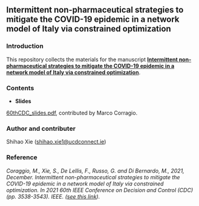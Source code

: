 ## Intermittent non-pharmaceutical strategies to mitigate the COVID-19 epidemic in a network model of Italy via constrained optimization

### Introduction
This repository collects the materials for the manuscript 
[**Intermittent non-pharmaceutical strategies to mitigate the COVID-19 epidemic in a network model of Italy via constrained optimization**](https://github.com/ShihaoXIE521/Control-Group-Code/files/9101600/0615.pdf). 

### Contents
- **Slides**

[60thCDC_slides.pdf](https://github.com/ShihaoXIE521/Control-Group-Code/files/9101624/60thCDC_slides.pdf), contributed by Marco Corragio.


### Author and contributer
Shihao Xie (shihao.xie1@ucdconnect.ie)

### Reference
*Coraggio, M., Xie, S., De Lellis, F., Russo, G. and Di Bernardo, M., 2021, December. Intermittent non-pharmaceutical strategies to mitigate the COVID-19 epidemic in a network model of Italy via constrained optimization. In 2021 60th IEEE Conference on Decision and Control (CDC) (pp. 3538-3543). IEEE. ([see this link](https://ieeexplore.ieee.org/document/9683420)).*
